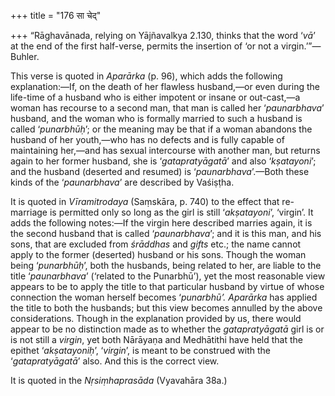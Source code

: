 +++
title = "176 सा चेद्"

+++
“Rāghavānada, relying on Yājñavalkya 2.130, thinks that the word ‘*vā*’
at the end of the first half-verse, permits the insertion of ‘or not a
virgin.’”—Buhler.

This verse is quoted in *Aparārka* (p. 96), which adds the following
explanation:—If, on the death of her flawless husband,—or even during
the life-time of a husband who is either impotent or insane or
out-cast,—a woman has recourse to a second man, that man is called her
‘*paunarbhava*’ husband, and the woman who is formally married to such a
husband is called ‘*punarbhūḥ*’; or the meaning may be that if a woman
abandons the husband of her youth,—who has no defects and is fully
capable of maintaining her,—and has sexual intercourse with another man,
but returns again to her former husband, she is ‘*gatapratyāgatā*’ and
also ‘*kṣatayoni*’; and the husband (deserted and resumed) is
‘*paunarbhava*’.—Both these kinds of the ‘*paunarbhava*’ are described
by Vaśiṣṭha.

It is quoted in *Vīramitrodaya* (Saṃskāra, p. 740) to the effect that
re-marriage is permitted only so long as the girl is still
‘*akṣatayoni*’, ‘virgin’. It adds the following notes:—If the virgin
here described marries again, it is the second husband that is called
‘*paunarbhava*’; and it is this man, and his sons, that are excluded
from *śrāddhas* and *gifts* etc.; the name cannot apply to the former
(deserted) husband or his sons. Though the woman being ‘*punarbhūḥ*’,
both the husbands, being related to her, are liable to the title
‘*paunarbhava*’ (‘related to the Punarbhū’), yet the most reasonable
view appears to be to apply the title to that particular husband by
virtue of whose connection the woman herself becomes ‘*punarbhū’.
Aparārka* has applied the title to both the husbands; but this view
becomes annulled by the above considerations. Though in the explanation
provided by us, there would appear to be no distinction made as to
whether the *gatapratyāgatā* girl is or is not still a *virgin*, yet
both Nārāyaṇa and Medhātithi have held that the epithet ‘*akṣatayoniḥ*’,
‘*virgin*’, is meant to be construed with the ‘*gatapratyāgatā*’ also.
And this is the correct view.

It is quoted in the *Nṛsiṃhaprasāda* (Vyavahāra 38a.)


